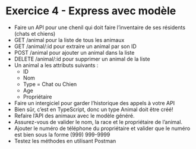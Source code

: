 # Exercice 4 - Express avec modèle  

- Faire un API pour une chenil qui doit faire l’inventaire de ses résidents (chats et chiens)  
- GET /animal pour la liste de tous les animaux  
- GET /animal/:id pour extraire un animal par son ID  
- POST /animal pour ajouter un animal dans la liste  
- DELETE /animal/:id pour supprimer un animal de la liste  
- Un animal a les attributs suivants :  
    - ID  
    - Nom  
    - Type = Chat ou Chien  
    - Age  
    - Propriétaire  
- Faire un intergiciel pour garder l’historique des appels à votre API  
- Bien sûr, c’est en TypeScript, donc un type Animal doit être créé!  
- Refaire l’API des animaux avec le modèle généré.
- Assurez-vous de valider le nom, la race et le propriétaire de l’animal.
- Ajouter le numéro de téléphone du propriétaire et valider que le numéro est bien sous la forme (999) 999-9999
- Testez les méthodes en utilisant Postman

